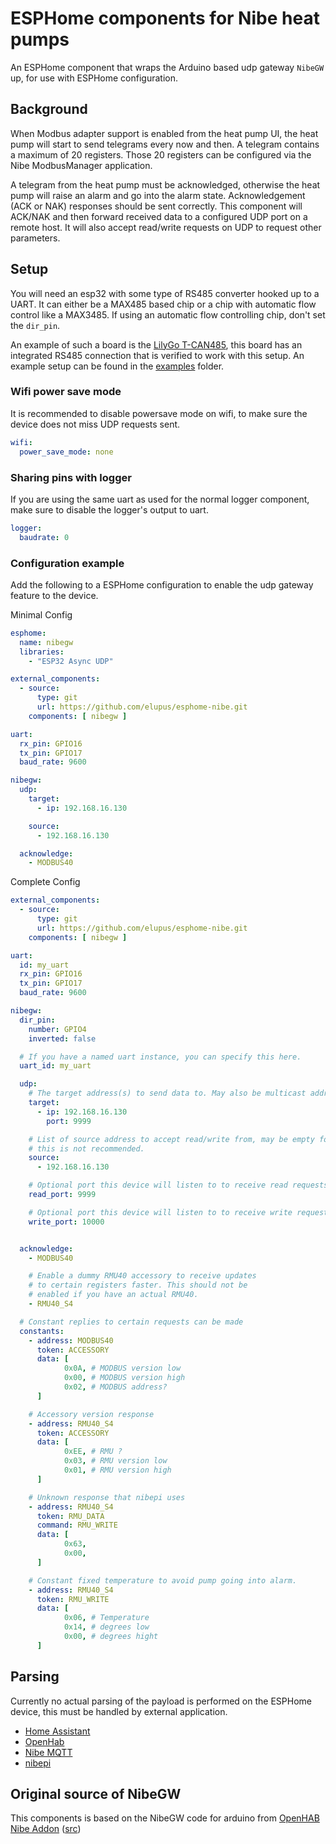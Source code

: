 # ESPHome components for Nibe heat pumps

An ESPHome component that wraps the Arduino based udp gateway `NibeGW` up, for use with ESPHome configuration.

## Background

When Modbus adapter support is enabled from the heat pump UI, the heat pump will start to send telegrams every now and then. A telegram contains a maximum of 20 registers. Those 20 registers can be configured via the Nibe ModbusManager application.

A telegram from the heat pump must be acknowledged, otherwise the heat pump will raise an alarm and go into the alarm state. Acknowledgement (ACK or NAK) responses should be sent correctly. This component will ACK/NAK and then forward received data to a configured UDP port on a remote host. It will also accept read/write requests on UDP to request other parameters.

## Setup

You will need an esp32 with some type of RS485 converter hooked up to a UART. It can either be a MAX485 based chip or a chip with automatic flow control like a MAX3485. If using an automatic flow controlling chip, don't set the `dir_pin`.

An example of such a board is the [LilyGo T-CAN485](https://github.com/Xinyuan-LilyGO/T-CAN485), this board has an integrated RS485 connection that is verified to work with this setup. An example setup can be found in the [examples](./examples) folder.

### Wifi power save mode
It is recommended to disable powersave mode on wifi, to make sure the device does not miss UDP requests sent.

```yaml
wifi:
  power_save_mode: none
```
### Sharing pins with logger
If you are using the same uart as used for the normal logger component, make sure to disable the logger's output to uart.

```yaml
logger:
  baudrate: 0
```

### Configuration example

Add the following to a ESPHome configuration to enable the udp gateway feature to the device.

Minimal Config

```yaml
esphome:
  name: nibegw
  libraries:
    - "ESP32 Async UDP"

external_components:
  - source: 
      type: git
      url: https://github.com/elupus/esphome-nibe.git
    components: [ nibegw ]

uart:
  rx_pin: GPIO16
  tx_pin: GPIO17
  baud_rate: 9600

nibegw:
  udp:
    target:
      - ip: 192.168.16.130

    source:
      - 192.168.16.130

  acknowledge:
    - MODBUS40
```

Complete Config

```yaml
external_components:
  - source: 
      type: git
      url: https://github.com/elupus/esphome-nibe.git
    components: [ nibegw ]

uart:
  id: my_uart
  rx_pin: GPIO16
  tx_pin: GPIO17
  baud_rate: 9600

nibegw:
  dir_pin:
    number: GPIO4
    inverted: false

  # If you have a named uart instance, you can specify this here.
  uart_id: my_uart

  udp:
    # The target address(s) to send data to. May also be multicast addresses.
    target:
      - ip: 192.168.16.130
        port: 9999

    # List of source address to accept read/write from, may be empty for no filter, but
    # this is not recommended.
    source:
      - 192.168.16.130

    # Optional port this device will listen to to receive read requests. Defaults to 9999
    read_port: 9999

    # Optional port this device will listen to to receive write request. Defaults to 10000
    write_port: 10000


  acknowledge:
    - MODBUS40

    # Enable a dummy RMU40 accessory to receive updates
    # to certain registers faster. This should not be
    # enabled if you have an actual RMU40.
    - RMU40_S4

  # Constant replies to certain requests can be made
  constants:
    - address: MODBUS40
      token: ACCESSORY
      data: [
            0x0A, # MODBUS version low
            0x00, # MODBUS version high
            0x02, # MODBUS address?
      ]

    # Accessory version response
    - address: RMU40_S4
      token: ACCESSORY
      data: [
            0xEE, # RMU ?
            0x03, # RMU version low
            0x01, # RMU version high
      ]

    # Unknown response that nibepi uses
    - address: RMU40_S4
      token: RMU_DATA
      command: RMU_WRITE
      data: [
            0x63,
            0x00,
      ]

    # Constant fixed temperature to avoid pump going into alarm.
    - address: RMU40_S4
      token: RMU_WRITE
      data: [
            0x06, # Temperature
            0x14, # degrees low
            0x00, # degrees hight
      ]
```

## Parsing

Currently no actual parsing of the payload is performed on the ESPHome device, this must be handled by external application.

* [Home Assistant](https://www.home-assistant.io/integrations/nibe_heatpump)
* [OpenHab](https://www.openhab.org/addons/bindings/nibeheatpump)
* [Nibe MQTT](https://github.com/yozik04/nibe-mqtt)
* [nibepi](https://github.com/anerdins/nibepi)

## Original source of NibeGW

This components is based on the NibeGW code for arduino from [OpenHAB Nibe Addon](https://www.openhab.org/addons/bindings/nibeheatpump/#prerequisites) ([src](https://github.com/openhab/openhab-addons/tree/main/bundles/org.openhab.binding.nibeheatpump/contrib/NibeGW/Arduino/NibeGW))
